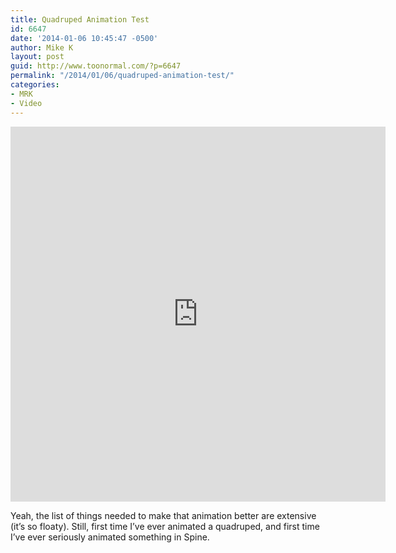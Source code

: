 ```yaml
---
title: Quadruped Animation Test
id: 6647
date: '2014-01-06 10:45:47 -0500'
author: Mike K
layout: post
guid: http://www.toonormal.com/?p=6647
permalink: "/2014/01/06/quadruped-animation-test/"
categories:
- MRK
- Video
---
```


<center>
  <iframe class="vine-embed" src="https://junk.mikekasprzak.com/vine/videos/1031923650816806912.mp4" width="600" height="600" frameborder="0"></iframe>
</center>

Yeah, the list of things needed to make that animation better are extensive (it&#8217;s so floaty). Still, first time I&#8217;ve ever animated a quadruped, and first time I&#8217;ve ever seriously animated something in Spine.